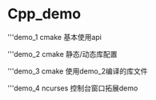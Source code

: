 # Cpp_demo

'''demo_1 cmake 基本使用api

'''demo_2 cmake 静态/动态库配置

'''demo_3 cmake 使用demo_2编译的库文件

'''demo_4 ncurses 控制台窗口拓展demo
